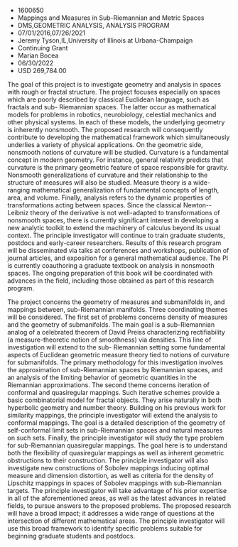 
* 1600650
* Mappings and Measures in Sub-Riemannian and Metric Spaces
* DMS,GEOMETRIC ANALYSIS, ANALYSIS PROGRAM
* 07/01/2016,07/26/2021
* Jeremy Tyson,IL,University of Illinois at Urbana-Champaign
* Continuing Grant
* Marian Bocea
* 06/30/2022
* USD 269,784.00

The goal of this project is to investigate geometry and analysis in spaces with
rough or fractal structure. The project focuses especially on spaces which are
poorly described by classical Euclidean language, such as fractals and sub-
Riemannian spaces. The latter occur as mathematical models for problems in
robotics, neurobiology, celestial mechanics and other physical systems. In each
of these models, the underlying geometry is inherently nonsmooth. The proposed
research will consequently contribute to developing the mathematical framework
which simultaneously underlies a variety of physical applications. On the
geometric side, nonsmooth notions of curvature will be studied. Curvature is a
fundamental concept in modern geometry. For instance, general relativity
predicts that curvature is the primary geometric feature of space responsible
for gravity. Nonsmooth generalizations of curvature and their relationship to
the structure of measures will also be studied. Measure theory is a wide-ranging
mathematical generalization of fundamental concepts of length, area, and volume.
Finally, analysis refers to the dynamic properties of transformations acting
between spaces. Since the classical Newton--Leibniz theory of the derivative is
not well-adapted to transformations of nonsmooth spaces, there is currently
significant interest in developing a new analytic toolkit to extend the
machinery of calculus beyond its usual context. The principle investigator will
continue to train graduate students, postdocs and early-career researchers.
Results of this research program will be disseminated via talks at conferences
and workshops, publication of journal articles, and exposition for a general
mathematical audience. The PI is currently coauthoring a graduate textbook on
analysis in nonsmooth spaces. The ongoing preparation of this book will be
coordinated with advances in the field, including those obtained as part of this
research program.

The project concerns the geometry of measures and submanifolds in, and mappings
between, sub-Riemannian manifolds. Three coordinating themes will be considered.
The first set of problems concerns density of measures and the geometry of
submanifolds. The main goal is a sub-Riemannian analog of a celebrated theorem
of David Preiss characterizing rectifiability (a measure-theoretic notion of
smoothness) via densities. This line of investigation will extend to the sub-
Riemannian setting some fundamental aspects of Euclidean geometric measure
theory tied to notions of curvature for submanifolds. The primary methodology
for this investigation involves the approximation of sub-Riemannian spaces by
Riemannian spaces, and an analysis of the limiting behavior of geometric
quantities in the Riemannian approximations. The second theme concerns iteration
of conformal and quasiregular mappings. Such iterative schemes provide a basic
combinatorial model for fractal objects. They arise naturally in both hyperbolic
geometry and number theory. Building on his previous work for similarity
mappings, the principle investigator will extend the analysis to conformal
mappings. The goal is a detailed description of the geometry of self-conformal
limit sets in sub-Riemannian spaces and natural measures on such sets. Finally,
the principle investigator will study the type problem for sub-Riemannian
quasiregular mappings. The goal here is to understand both the flexibility of
quasiregular mappings as well as inherent geometric obstructions to their
construction. The principle investigator will also investigate new constructions
of Sobolev mappings inducing optimal measure and dimension distortion, as well
as criteria for the density of Lipschitz mappings in spaces of Sobolev mappings
with sub-Riemannian targets. The principle investigator will take advantage of
his prior expertise in all of the aforementioned areas, as well as the latest
advances in related fields, to pursue answers to the proposed problems. The
proposed research will have a broad impact; it addresses a wide range of
questions at the intersection of different mathematical areas. The principle
investigator will use this broad framework to identify specific problems
suitable for beginning graduate students and postdocs.
